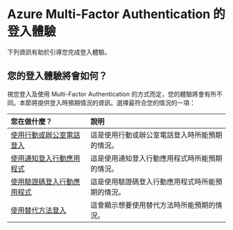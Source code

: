<properties 
	pageTitle="Azure Multi-Factor Authentication 的 Azure MFA 登入體驗" 
	description="本頁面將指引您移至何處才能看到 Azure MFA 可用的各種登入方法。" 
	services="multi-factor-authentication" 
	documentationCenter="" 
	authors="billmath" 
	manager="terrylan" 
	editor="bryanla"/>

<tags 
	ms.service="multi-factor-authentication" 
	ms.workload="identity" 
	ms.tgt_pltfrm="na" 
	ms.devlang="na" 
	ms.topic="article" 
	ms.date="06/02/2015" 
	ms.author="billmath"/>

# Azure Multi-Factor Authentication 的登入體驗
下列資訊有助於引導您完成登入體驗。


## 您的登入體驗將會如何？
視您登入及使用 Multi-Factor Authentication 的方式而定，您的體驗將會有所不同。本節將提供登入時預期情況的資訊。選擇最符合您的情況的一項：


您在做什麼？|說明
:------------- | :------------- | 
[使用行動或辦公室電話登入](multi-factor-authentication-end-user-signin-phone.md) | 這是使用行動或辦公室電話登入時所能預期的情況。
[使用通知登入行動應用程式](multi-factor-authentication-end-user-signin-app-notify.md) | 這是使用通知登入行動應用程式時所能預期的情況。
[使用驗證碼登入行動應用程式](multi-factor-authentication-end-user-signin-app-verify.md)|這是使用驗證碼登入行動應用程式時所能預期的情況。
[使用替代方法登入](multi-factor-authentication-end-user-signin-alt.md)|這會顯示想要使用替代方法時所能預期的情況。

 

<!---HONumber=July15_HO2-->